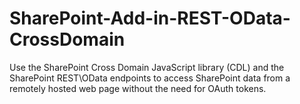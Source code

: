 # SharePoint-Add-in-REST-OData-CrossDomain
Use the SharePoint Cross Domain JavaScript library (CDL) and the SharePoint REST\OData endpoints to access SharePoint data from a remotely hosted web page without the need for OAuth tokens.
